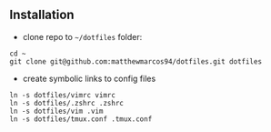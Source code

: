 ## Installation

* clone repo to `~/dotfiles` folder:

```
cd ~
git clone git@github.com:matthewmarcos94/dotfiles.git dotfiles
```

* create symbolic links to config files

```
ln -s dotfiles/vimrc vimrc
ln -s dotfiles/.zshrc .zshrc
ln -s dotfiles/vim .vim
ln -s dotfiles/tmux.conf .tmux.conf
```
